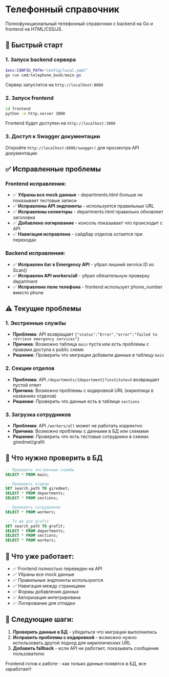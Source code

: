 # Телефонный справочник

Полнофункциональный телефонный справочник с backend на Go и frontend на HTML/CSS/JS.

## 🚀 Быстрый старт

### 1. Запуск backend сервера
```powershell
$env:CONFIG_PATH="config/local.yaml"
go run cmd/telephone_book/main.go
```
Сервер запустится на `http://localhost:8080`

### 2. Запуск frontend
```bash
cd frontend
python -m http.server 3000
```
Frontend будет доступен на `http://localhost:3000`

### 3. Доступ к Swagger документации
Откройте `http://localhost:8080/swagger/` для просмотра API документации

## ✅ Исправленные проблемы

### Frontend исправления:
- ✅ **Убраны все mock данные** - departments.html больше не показывает тестовые записи
- ✅ **Исправлены API эндпоинты** - используется правильные URL
- ✅ **Исправлены селекторы** - departments.html правильно обновляет заголовки
- ✅ **Добавлено логирование** - консоль показывает что происходит с API
- ✅ **Навигация исправлена** - сайдбар отделов остается при переходах

### Backend исправления:
- ✅ **Исправлен баг в Emergency API** - убрал лишний service.ID из Scan()
- ✅ **Исправлен API workers/all** - убрал обязательную проверку department
- ✅ **Исправлено поле телефона** - frontend использует phone_number вместо phone

## ⚠️ Текущие проблемы

### 1. Экстренные службы
- **Проблема**: API возвращает `{"status":"Error","error":"failed to retrieve emergency services"}`
- **Причина**: Возможно таблица `main` пуста или есть проблемы с правами доступа к public схеме
- **Решение**: Проверить что миграции добавили данные в таблицу `main`

### 2. Секции отделов  
- **Проблема**: API `/departments/{department}?institute=X` возвращает пустой ответ
- **Причина**: Возможно проблемы с кодировкой URL (кириллица в названиях отделов)
- **Решение**: Проверить что данные есть в таблице `sections`

### 3. Загрузка сотрудников
- **Проблема**: API `/workers/all` может не работать корректно
- **Причина**: Возможно проблемы с данными в БД или схемами
- **Решение**: Проверить что есть тестовые сотрудники в схемах giredmet/grafit

## 🔧 Что нужно проверить в БД

```sql
-- Проверить экстренные службы
SELECT * FROM main;

-- Проверить отделы
SET search_path TO giredmet;
SELECT * FROM departments;
SELECT * FROM sections;

-- Проверить сотрудников  
SELECT * FROM workers;

-- То же для grafit
SET search_path TO grafit;
SELECT * FROM departments;
SELECT * FROM sections;
SELECT * FROM workers;
```

## 📝 Что уже работает:

- ✅ Frontend полностью переведен на API
- ✅ Убраны все mock данные  
- ✅ Правильные эндпоинты используются
- ✅ Навигация между страницами
- ✅ Формы добавления данных
- ✅ Авторизация интегрирована
- ✅ Логирование для отладки

## 🎯 Следующие шаги:

1. **Проверить данные в БД** - убедиться что миграции выполнились
2. **Исправить проблемы с кодировкой** - возможно нужно использовать другой подход для кириллических URL
3. **Добавить fallback** - если API не работает, показывать сообщение пользователю

Frontend готов к работе - как только данные появятся в БД, все заработает!
